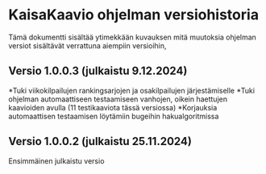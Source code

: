 # KaisaKaavio ohjelman versiohistoria

Tämä dokumentti sisältää ytimekkään kuvauksen mitä muutoksia ohjelman versiot sisältävät verrattuna aiempiin versioihin,

## Versio 1.0.0.3		(julkaistu 9.12.2024)

*Tuki viikokilpailujen rankingsarjojen ja osakilpailujen järjestämiselle
*Tuki ohjelman automaattiseen testaamiseen vanhojen, oikein haettujen kaavioiden avulla (11 testikaaviota tässä versiossa)
*Korjauksia automaattisen testaamisen löytämiin bugeihin hakualgoritmissa 

## Versio 1.0.0.2		(julkaistu 25.11.2024)

Ensimmäinen julkaistu versio
 
